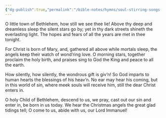 ```yaml
---
{"dg-publish":true,"permalink":"/bible-notes/hymns/soul-stirring-songs-and-hymns/o-little-town-of-bethlehem/","title":"O Little Town of Bethlehem"}
---
```



O little town of Bethlehem,
how still we see thee lie!
Above thy deep and dreamless sleep
the silent stars go by;
yet in thy dark streets shineth
the everlasting light.
The hopes and fears of all the years
are met in thee tonight.

For Christ is born of Mary,
and, gathered all above
while mortals sleep, the angels keep
their watch of wond’ring love.
O morning stars, together
proclaim the holy birth,
and praises sing to God the King
and peace to all the earth.

How silently, how silently,
the wondrous gift is giv’n!
So God imparts to human hearts
the blessings of his heav’n.
No ear may hear his coming,
but in this world of sin,
where meek souls will receive him, still
the dear Christ enters in.

O holy Child of Bethlehem,
descend to us, we pray,
cast out our sin and enter in,
be born in us today.
We hear the Christmas angels
the great glad tidings tell;
O come to us, abide with us,
our Lord Immanuel!